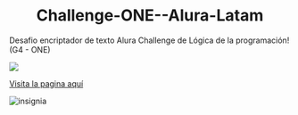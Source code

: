 <h1 align="center">Challenge-ONE--Alura-Latam</h1>

Desafio encriptador de texto Alura Challenge de Lógica de la programación! (G4 - ONE)

![](https://bafybeicrpyridpqsfmrscozhi3ltz4tsyj6mzkcscrrdfq5h64qs7rkrle.ipfs.w3s.link/desafio.png)

<a href="https://wesvm.github.io/Challenge-ONE--Alura-Latam/">Visita la pagina aquí</a>

<img src="https://d335luupugsy2.cloudfront.net/cms%2Ffiles%2F10224%2F1671210503Prancheta_3.png" alt="insignia">